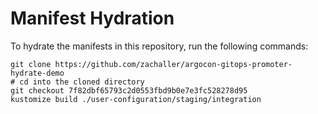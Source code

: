 # Manifest Hydration

To hydrate the manifests in this repository, run the following commands:

```shell
git clone https://github.com/zachaller/argocon-gitops-promoter-hydrate-demo
# cd into the cloned directory
git checkout 7f82dbf65793c2d0553fbd9b0e7e3fc528278d95
kustomize build ./user-configuration/staging/integration
```
